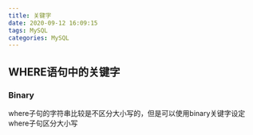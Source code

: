 ```yaml
---
title: 关键字
date: 2020-09-12 16:09:15
tags: MySQL
categories: MySQL
---
```

## WHERE语句中的关键字

### Binary

where子句的字符串比较是不区分大小写的，但是可以使用binary关键字设定where子句区分大小写